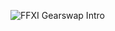 ![FFXI Gearswap Intro](https://github.com/erkamerf/Harissa/assets/68033864/3b39843b-d6eb-419f-bed4-2ab341fa62ed)
